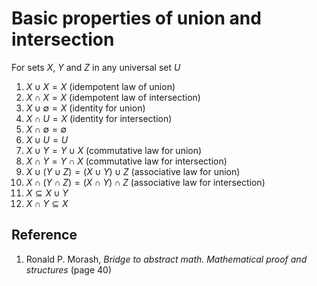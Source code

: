 # Basic properties of union and intersection

For sets $X$, $Y$ and $Z$ in any universal set $U$

1. $X \cup X = X$ (idempotent law of union)
2. $X \cap X = X$ (idempotent law of intersection)
3. $X \cup \emptyset = X$ (identity for union)
4. $X \cap U = X$ (identity for intersection)
5. $X \cap \emptyset = \emptyset$
6. $X \cup U = U$
7. $X \cup Y = Y \cup X$ (commutative law for union)
8. $X \cap Y = Y \cap X$ (commutative law for intersection)
9. $X \cup (Y \cup Z) = (X \cup Y) \cup Z$ (associative law for union)
10. $X \cap (Y \cap Z) = (X \cap Y) \cap Z$ (associative law for intersection)
11. $X \subseteq X \cup Y$
12. $X \cap Y \subseteq X$

## Reference

1. Ronald P. Morash, *Bridge to abstract math. Mathematical proof and structures* (page 40)